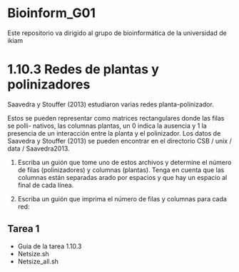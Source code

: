 # Bioinform_G01
Este repositorio va dirigido al grupo de bioinformática de la universidad de ikiam 
# 1.10.3 Redes de plantas y polinizadores

Saavedra y Stouffer (2013) estudiaron varias redes planta-polinizador.

Estos se pueden representar como matrices rectangulares donde las filas se polli-
nativos, las columnas plantas, un 0 indica la ausencia y 1 la presencia de un
interacción entre la planta y el polinizador.
Los datos de Saavedra y Stouffer (2013) se pueden encontrar en el directorio
CSB / unix / data / Saavedra2013.

1. Escriba un guión que tome uno de estos archivos y determine el número
de filas (polinizadores) y columnas (plantas). Tenga en cuenta que las columnas están separadas
arado por espacios y que hay un espacio al final de cada línea.

2. Escriba un guión que imprima el número de filas y columnas para cada red:

## Tarea 1 
- Guia de la tarea 1.10.3
- Netsize.sh
- Netsize_all.sh
